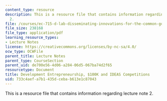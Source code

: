```yaml
---
content_type: resource
description: This is a resource file that contains information regarding lecture note
  2.
file: /courses/ec-715-d-lab-disseminating-innovations-for-the-common-good-spring-2007/733c4aefa7b1435dcebab613e1c87043_MITEC_715S07_notes02.pdf
file_size: 238168
file_type: application/pdf
learning_resource_types:
- Lecture Notes
license: https://creativecommons.org/licenses/by-nc-sa/4.0/
ocw_type: OCWFile
parent_title: Lecture Notes
parent_type: CourseSection
parent_uid: de700e56-4d06-a284-06d5-067ba74d2f65
resourcetype: Document
title: Development Entrepreneurship, $100K and IDEAS Competitions
uid: 733c4aef-a7b1-435d-ceba-b613e1c87043
---
```

This is a resource file that contains information regarding lecture note 2.